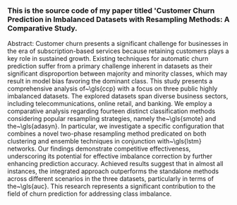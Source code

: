 ### This is the source code of my paper titled 'Customer Churn Prediction in Imbalanced Datasets with Resampling Methods: A Comparative Study.

Abstract: Customer churn presents a significant challenge for businesses in the era of subscription-based services because retaining customers plays a key role in sustained growth. Existing techniques for automatic churn prediction suffer from a primary challenge inherent in datasets as their significant disproportion between majority and minority classes, which may result in model bias favoring the dominant class. This study presents a comprehensive analysis of~\gls{ccp} with a focus on three public highly imbalanced datasets. The explored datasets span diverse business sectors, including telecommunications, online retail, and banking. We employ a comparative analysis regarding fourteen distinct classification methods considering popular resampling strategies, namely the~\gls{smote} and the~\gls{adasyn}. In particular, we investigate a specific configuration that combines a novel two-phase resampling method predicated on both clustering and ensemble techniques in conjunction with~\gls{lstm} networks. Our findings demonstrate competitive effectiveness, underscoring its potential for effective imbalance correction by further enhancing prediction accuracy. Achieved results suggest that in almost all instances, the integrated approach outperforms the standalone methods across different scenarios in the three datasets, particularly in terms of the~\gls{auc}. This research represents a significant contribution to the field of churn prediction for addressing class imbalance.
